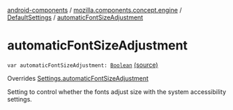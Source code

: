 [android-components](../../index.md) / [mozilla.components.concept.engine](../index.md) / [DefaultSettings](index.md) / [automaticFontSizeAdjustment](./automatic-font-size-adjustment.md)

# automaticFontSizeAdjustment

`var automaticFontSizeAdjustment: `[`Boolean`](https://kotlinlang.org/api/latest/jvm/stdlib/kotlin/-boolean/index.html) [(source)](https://github.com/mozilla-mobile/android-components/blob/master/components/concept/engine/src/main/java/mozilla/components/concept/engine/Settings.kt#L135)

Overrides [Settings.automaticFontSizeAdjustment](../-settings/automatic-font-size-adjustment.md)

Setting to control whether the fonts adjust size with the system accessibility settings.

